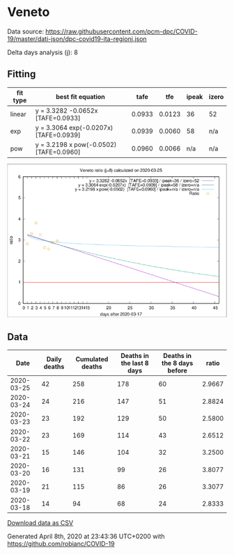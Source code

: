 # Veneto

Data source: https://raw.githubusercontent.com/pcm-dpc/COVID-19/master/dati-json/dpc-covid19-ita-regioni.json

Delta days analysis (j): 8

## Fitting 
|fit type|best fit equation|tafe|tfe|ipeak|izero|
|-------|-----|--------|------|---|---|
|linear|y = 3.3282 -0.0652x  [TAFE=0.0933]|0.0933|0.0123|36|52|
|exp|y = 3.3064 exp(-0.0207x)  [TAFE=0.0939]|0.0939|0.0060|58|n/a|
|pow|y = 3.2198 x pow(-0.0502)  [TAFE=0.0960]|0.0960|0.0066|n/a|n/a|

![Plot](COVID-19_veneto_j8_2020-03-25.png)

## Data
|Date|Daily deaths|Cumulated deaths|Deaths in the last 8 days|Deaths in the 8 days before|ratio|
|----|----------|-----------|-------|--------------------|-----|
|2020-03-25|42|258|178|60|2.9667|
|2020-03-24|24|216|147|51|2.8824|
|2020-03-23|23|192|129|50|2.5800|
|2020-03-22|23|169|114|43|2.6512|
|2020-03-21|15|146|104|32|3.2500|
|2020-03-20|16|131|99|26|3.8077|
|2020-03-19|21|115|86|26|3.3077|
|2020-03-18|14|94|68|24|2.8333|

[Download data as CSV](COVID-19_veneto_j8_2020-03-25.csv)

Generated April 8th, 2020 at 23:43:36 UTC+0200 with https://github.com/robianc/COVID-19

